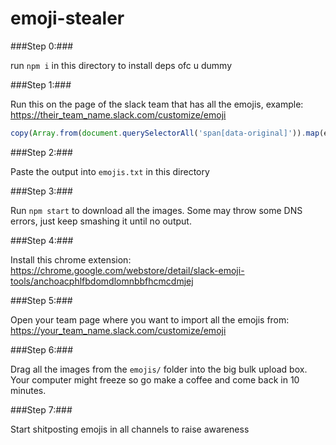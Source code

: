 # emoji-stealer

###Step 0:###

run `npm i` in this directory to install deps ofc u dummy

###Step 1:###

Run this on the page of the slack team that has all the emojis, example: https://their_team_name.slack.com/customize/emoji

```javascript
copy(Array.from(document.querySelectorAll('span[data-original]')).map(e => e.getAttribute('data-original')).join('\n'))
```

###Step 2:###

Paste the output into `emojis.txt` in this directory

###Step 3:###

Run `npm start` to download all the images. Some may throw some DNS errors, just keep smashing it until no output.

###Step 4:###

Install this chrome extension: https://chrome.google.com/webstore/detail/slack-emoji-tools/anchoacphlfbdomdlomnbbfhcmcdmjej

###Step 5:###

Open your team page where you want to import all the emojis from: https://your_team_name.slack.com/customize/emoji

###Step 6:###

Drag all the images from the `emojis/` folder into the big bulk upload box. Your computer might freeze so go make a coffee and come back in 10 minutes.

###Step 7:###

Start shitposting emojis in all channels to raise awareness